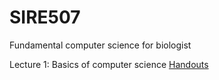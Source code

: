# SIRE507
Fundamental computer science for biologist


Lecture 1: Basics of computer science [Handouts](https://drive.google.com/file/d/1pMUfzGTsbQP0XSKFaXHPRtmOCtwY2T-4/view?usp=sharing)
